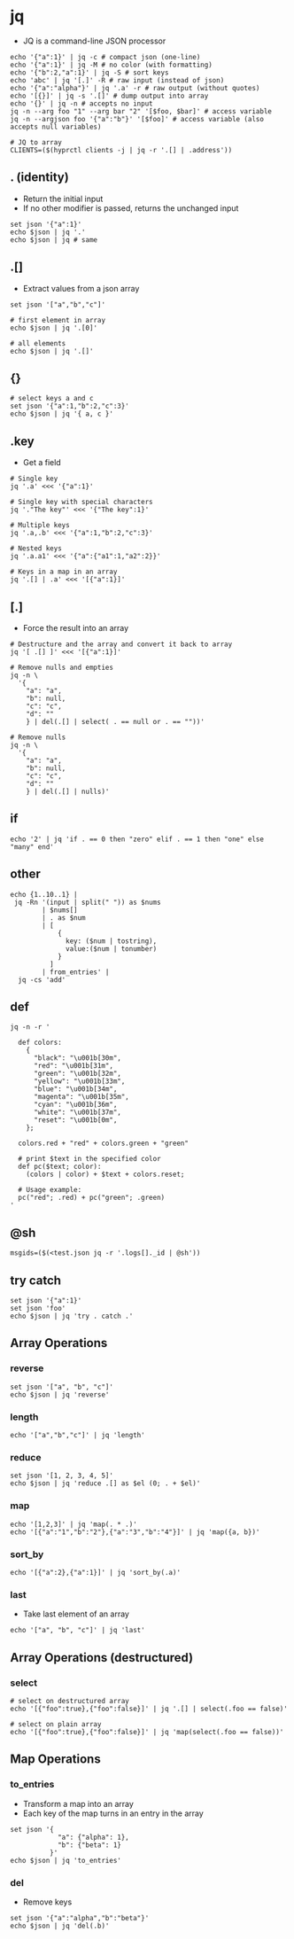 # jq

- JQ is a command-line JSON processor

```shell
echo '{"a":1}' | jq -c # compact json (one-line)
echo '{"a":1}' | jq -M # no color (with formatting)
echo '{"b":2,"a":1}' | jq -S # sort keys
echo 'abc' | jq '[.]' -R # raw input (instead of json)
echo '{"a":"alpha"}' | jq '.a' -r # raw output (without quotes)
echo '[{}]' | jq -s '.[]' # dump output into array
echo '{}' | jq -n # accepts no input
jq -n --arg foo "1" --arg bar "2" '[$foo, $bar]' # access variable
jq -n --argjson foo '{"a":"b"}' '[$foo]' # access variable (also accepts null variables)
```

```shell
# JQ to array
CLIENTS=($(hyprctl clients -j | jq -r '.[] | .address'))
```

## . (identity)

- Return the initial input
- If no other modifier is passed, returns the unchanged input

```shell
set json '{"a":1}'
echo $json | jq '.'
echo $json | jq # same
```

## .[]

- Extract values from a json array

```shell
set json '["a","b","c"]'

# first element in array
echo $json | jq '.[0]'

# all elements
echo $json | jq '.[]'
```

## {}

```shell
# select keys a and c
set json '{"a":1,"b":2,"c":3}'
echo $json | jq '{ a, c }'
```

## .key

- Get a field

```shell
# Single key
jq '.a' <<< '{"a":1}'

# Single key with special characters
jq '."The key"' <<< '{"The key":1}'

# Multiple keys
jq '.a,.b' <<< '{"a":1,"b":2,"c":3}'

# Nested keys
jq '.a.a1' <<< '{"a":{"a1":1,"a2":2}}'

# Keys in a map in an array
jq '.[] | .a' <<< '[{"a":1}]'
```

## [.]

- Force the result into an array

```shell
# Destructure and the array and convert it back to array
jq '[ .[] ]' <<< '[{"a":1}]'
```

```shell
# Remove nulls and empties
jq -n \
  '{
    "a": "a",
    "b": null,
    "c": "c",
    "d": ""
    } | del(.[] | select( . == null or . == ""))'
```

```shell
# Remove nulls
jq -n \
  '{
    "a": "a",
    "b": null,
    "c": "c",
    "d": ""
    } | del(.[] | nulls)'
```

## if

```shell
echo '2' | jq 'if . == 0 then "zero" elif . == 1 then "one" else "many" end'
```

## other

```shell
echo {1..10..1} |
 jq -Rn '(input | split(" ")) as $nums
        | $nums[]
        | . as $num
        | [
            {
              key: ($num | tostring),
              value:($num | tonumber)
            }
          ]
        | from_entries' |
  jq -cs 'add'
```

## def

```shell
jq -n -r '

  def colors:
    {
      "black": "\u001b[30m",
      "red": "\u001b[31m",
      "green": "\u001b[32m",
      "yellow": "\u001b[33m",
      "blue": "\u001b[34m",
      "magenta": "\u001b[35m",
      "cyan": "\u001b[36m",
      "white": "\u001b[37m",
      "reset": "\u001b[0m",
    };

  colors.red + "red" + colors.green + "green"

  # print $text in the specified color
  def pc($text; color):
    (colors | color) + $text + colors.reset;

  # Usage example:
  pc("red"; .red) + pc("green"; .green)
'
```

## @sh

```shell
msgids=($(<test.json jq -r '.logs[]._id | @sh'))
```

## try catch

```shell
set json '{"a":1}'
set json 'foo'
echo $json | jq 'try . catch .'
```

## Array Operations

### reverse

```shell
set json '["a", "b", "c"]'
echo $json | jq 'reverse'
```

### length

```shell
echo '["a","b","c"]' | jq 'length'
```

### reduce

```shell
set json '[1, 2, 3, 4, 5]'
echo $json | jq 'reduce .[] as $el (0; . + $el)'

```

### map

```shell
echo '[1,2,3]' | jq 'map(. * .)'
echo '[{"a":"1","b":"2"},{"a":"3","b":"4"}]' | jq 'map({a, b})'
```

### sort_by

```shell
echo '[{"a":2},{"a":1}]' | jq 'sort_by(.a)'
```

### last

- Take last element of an array

```shell
echo '["a", "b", "c"]' | jq 'last'
```

## Array Operations (destructured)

### select

```shell
# select on destructured array
echo '[{"foo":true},{"foo":false}]' | jq '.[] | select(.foo == false)'

# select on plain array
echo '[{"foo":true},{"foo":false}]' | jq 'map(select(.foo == false))'
```

## Map Operations

### to_entries

- Transform a map into an array
- Each key of the map turns in an entry in the array

```shell
set json '{
            "a": {"alpha": 1},
            "b": {"beta": 1}
          }'
echo $json | jq 'to_entries'
```

### del

- Remove keys

```shell
set json '{"a":"alpha","b":"beta"}'
echo $json | jq 'del(.b)'
```
